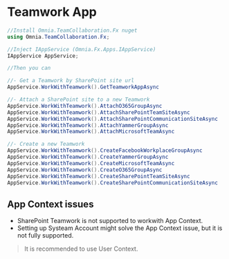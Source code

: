 # Teamwork App

```cs
//Install Omnia.TeamCollaboration.Fx nuget
using Omnia.TeamCollaboration.Fx;

//Inject IAppService (Omnia.Fx.Apps.IAppService)
IAppService AppService;

//Then you can

//- Get a Teamwork by SharePoint site url
AppService.WorkWithTeamwork().GetTeamworkAppAsync

//- Attach a SharePoint site to a new Teamwork
AppService.WorkWithTeamwork().AttachO365GroupAsync
AppService.WorkWithTeamwork().AttachSharePointTeamSiteAsync
AppService.WorkWithTeamwork().AttachSharePointCommunicationSiteAsync
AppService.WorkWithTeamwork().AttachYammerGroupAsync
AppService.WorkWithTeamwork().AttachMicrosoftTeamAsync

//- Create a new Teamwork
AppService.WorkWithTeamwork().CreateFacebookWorkplaceGroupAsync
AppService.WorkWithTeamwork().CreateYammerGroupAsync
AppService.WorkWithTeamwork().CreateMicrosoftTeamAsync
AppService.WorkWithTeamwork().CreateO365GroupAsync
AppService.WorkWithTeamwork().CreateSharePointTeamSiteAsync
AppService.WorkWithTeamwork().CreateSharePointCommunicationSiteAsync
```

## App Context issues

- SharePoint Teamwork is not supported to workwith App Context.
- Setting up Systeam Account might solve the App Context issue, but it is not fully supported. 

> It is recommended to use User Context.

